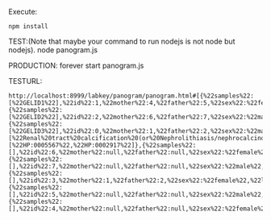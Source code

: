 Execute:



    npm install

TEST:(Note that maybe your command to run nodejs is not node but nodejs).
    node panogram.js


PRODUCTION:
    forever start panogram.js

TESTURL:

    http://localhost:8999/labkey/panogram/panogram.html#[{%22samples%22:[%22GELID1%22],%22id%22:1,%22mother%22:4,%22father%22:5,%22sex%22:%22female%22,%22lifeStatus%22:%22alive%22,%22externalId%22:%22GELID1%22},{%22samples%22:[%22GELID2%22],%22id%22:2,%22mother%22:6,%22father%22:7,%22sex%22:%22male%22,%22lifeStatus%22:%22alive%22,%22externalId%22:%22GELID2%22},{%22samples%22:[%22GELID3%22],%22id%22:0,%22mother%22:1,%22father%22:2,%22sex%22:%22male%22,%22lifeStatus%22:%22alive%22,%22externalId%22:%22GELID4%22,%22disorders%22:[%22Renal%20tract%20calcification%20(or%20Nephrolithiasis/nephrocalcinosis)%22],%22hpoTerms%22:[%22HP:0005567%22,%22HP:0002917%22]},{%22samples%22:[],%22id%22:6,%22mother%22:null,%22father%22:null,%22sex%22:%22female%22,%22lifeStatus%22:%22alive%22},{%22samples%22:[],%22id%22:7,%22mother%22:null,%22father%22:null,%22sex%22:%22male%22,%22lifeStatus%22:%22alive%22},{%22samples%22:[],%22id%22:3,%22mother%22:1,%22father%22:2,%22sex%22:%22female%22,%22lifeStatus%22:%22alive%22},{%22samples%22:[],%22id%22:5,%22mother%22:null,%22father%22:null,%22sex%22:%22male%22,%22lifeStatus%22:%22alive%22},{%22samples%22:[],%22id%22:4,%22mother%22:null,%22father%22:null,%22sex%22:%22female%22,%22lifeStatus%22:%22alive%22}]    


